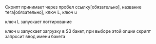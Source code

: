 Скрипт принимает через пробел ссылку[обязательно], название тега[обязательно], ключ L, ключ u


ключ L запускает логгирование



ключ u запускает загрузку в S3 бакет, при выборе этой опции скрипт запросит ввод имени бакета